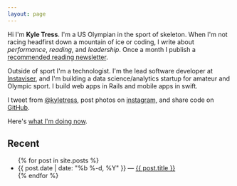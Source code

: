 ```yaml
---
layout: page
---
```


Hi I'm **Kyle Tress**. I'm a US Olympian in the sport of skeleton. When I'm not racing headfirst down a mountain of ice or coding, I write about *performance*, *reading*, and *leadership*. Once a month I publish a [recommended reading newsletter]().

Outside of sport I'm a technologist. I'm the lead software developer at [Instaviser](http://www.instaviser.com), and I'm building a data science/analytics startup for amateur and Olympic sport. I build web apps in Rails and mobile apps in swift.

I tweet from [@kyletress](https://www.twitter.com/kyletress), post photos on [instagram](https://www.instagram.com/kyletress), and share code on [GitHub](https://www.github.com/kyletress).

Here's [what I'm doing now](/now).

  <h2>Recent</h2>
  <ul class="post-list">
    {% for post in site.posts %}
      <li>
        <span class="post-meta">{{ post.date | date: "%b %-d, %Y" }} &mdash; </span>
          <a class="post-link" href="{{ post.url | prepend: site.baseurl }}">{{ post.title }}</a>
      </li>
    {% endfor %}
  </ul>
